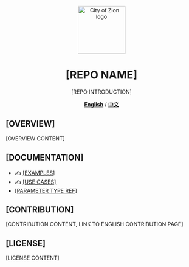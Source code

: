 <p align="center">
  <img 
    src="http://res.cloudinary.com/vidsy/image/upload/v1503160820/CoZ_Icon_DARKBLUE_200x178px_oq0gxm.png" 
    width="125px"
    alt="City of Zion logo">
</p>

<p align="center" style="font-size: 32px;">
  <h1 align="center">[REPO NAME]</h1>
</p>

<p align="center">
  [REPO INTRODUCTION]
</p>

<p align="center">
  <a href="README.md"><strong>English</strong></a> /
  <a href="README_zh-cn.md"><strong>中文</strong></a>
</p>

## [OVERVIEW]

[OVERVIEW CONTENT]

## [DOCUMENTATION]

* ✍️ [[EXAMPLES]](docs/list-examples_zh-cn.md)
* ✍️ [[USE CASES]](docs/list-use-cases_zh-cn.md)
* [[PARAMETER TYPE REF]](docs/contract-parameter-type_zh-cn.md)

## [CONTRIBUTION]

[CONTRIBUTION CONTENT, LINK TO ENGLISH CONTRIBUTION PAGE]

## [LICENSE]

[LICENSE CONTENT]
